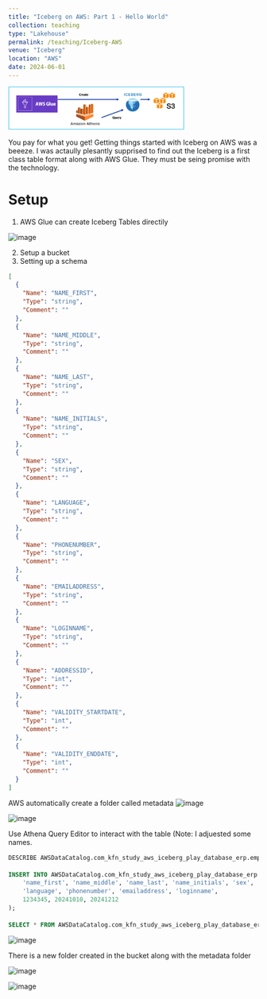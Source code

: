 ```yaml
---
title: "Iceberg on AWS: Part 1 - Hello World"
collection: teaching
type: "Lakehouse"
permalink: /teaching/Iceberg-AWS
venue: "Iceberg"
location: "AWS"
date: 2024-06-01
---
```

<img width="354" alt="image" src="/images/teachings/iceberg/IcebergAWS.png">

You pay for what you get! Getting things started with Iceberg on AWS was a beeeze. I was actaully plesantly supprised to find out the Iceberg is a first class table format along with AWS Glue. They must be seing promise with the technology. 

# Setup
1. AWS Glue can create Iceberg Tables directily

![image](https://github.com/user-attachments/assets/c89b44a7-d8bc-4b34-b78b-d2dae3a62c6e)

2. Setup a bucket
3.  Setting up a schema
```json
[
  {
    "Name": "NAME_FIRST",
    "Type": "string",
    "Comment": ""
  },
  {
    "Name": "NAME_MIDDLE",
    "Type": "string",
    "Comment": ""
  },
  {
    "Name": "NAME_LAST",
    "Type": "string",
    "Comment": ""
  },
  {
    "Name": "NAME_INITIALS",
    "Type": "string",
    "Comment": ""
  },
  {
    "Name": "SEX",
    "Type": "string",
    "Comment": ""
  },
  {
    "Name": "LANGUAGE",
    "Type": "string",
    "Comment": ""
  },
  {
    "Name": "PHONENUMBER",
    "Type": "string",
    "Comment": ""
  },
  {
    "Name": "EMAILADDRESS",
    "Type": "string",
    "Comment": ""
  },
  {
    "Name": "LOGINNAME",
    "Type": "string",
    "Comment": ""
  },
  {
    "Name": "ADDRESSID",
    "Type": "int",
    "Comment": ""
  },
  {
    "Name": "VALIDITY_STARTDATE",
    "Type": "int",
    "Comment": ""
  },
  {
    "Name": "VALIDITY_ENDDATE",
    "Type": "int",
    "Comment": ""
  }
]
```
AWS automatically create a folder called metadata
![image](https://github.com/user-attachments/assets/98b92f80-6e8f-488b-b732-f516e06a1629)

![image](https://github.com/user-attachments/assets/b14d6fd7-7b46-4d22-a8a6-bb9b465406eb)


Use Athena Query Editor to interact with the table (Note: I adjuested some names.
```sql
DESCRIBE AWSDataCatalog.com_kfn_study_aws_iceberg_play_database_erp.employees;

INSERT INTO AWSDataCatalog.com_kfn_study_aws_iceberg_play_database_erp.employees VALUES (
    'name_first', 'name_middle', 'name_last', 'name_initials', 'sex',
    'language', 'phonenumber', 'emailaddress', 'loginname', 
    1234345, 20241010, 20241212 
);

SELECT * FROM AWSDataCatalog.com_kfn_study_aws_iceberg_play_database_erp.employees;
```
![image](https://github.com/user-attachments/assets/5b7de8a9-4490-4e94-aad7-0cde9aca20a4)

There is a new folder created in the bucket along with the metadata folder

![image](https://github.com/user-attachments/assets/7f3d0ca8-002b-4c5e-a46d-56be02cbdfbb)

![image](https://github.com/user-attachments/assets/44dff1dd-55ec-45a1-b13d-1b42b6016a8a)
